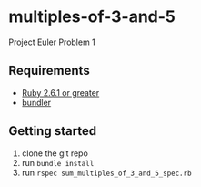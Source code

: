 # multiples-of-3-and-5
Project Euler Problem 1

## Requirements

- [Ruby 2.6.1 or greater](https://www.ruby-lang.org/en/downloads/)
- [bundler](https://bundler.io/)

## Getting started

1. clone the git repo
2. run `bundle install`
3. run `rspec sum_multiples_of_3_and_5_spec.rb`
